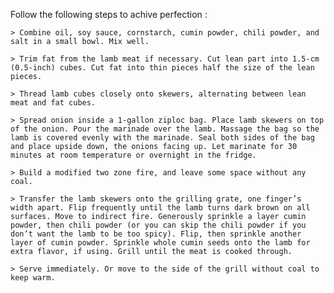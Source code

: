 Follow the following steps to achive perfection :

    > Combine oil, soy sauce, cornstarch, cumin powder, chili powder, and salt in a small bowl. Mix well.

    > Trim fat from the lamb meat if necessary. Cut lean part into 1.5-cm (0.5-inch) cubes. Cut fat into thin pieces half the size of the lean pieces.

    > Thread lamb cubes closely onto skewers, alternating between lean meat and fat cubes.

    > Spread onion inside a 1-gallon ziploc bag. Place lamb skewers on top of the onion. Pour the marinade over the lamb. Massage the bag so the lamb is covered evenly with the marinade. Seal both sides of the bag and place upside down, the onions facing up. Let marinate for 30 minutes at room temperature or overnight in the fridge.

    > Build a modified two zone fire, and leave some space without any coal.
    
    > Transfer the lamb skewers onto the grilling grate, one finger’s width apart. Flip frequently until the lamb turns dark brown on all surfaces. Move to indirect fire. Generously sprinkle a layer cumin powder, then chili powder (or you can skip the chili powder if you don’t want the lamb to be too spicy). Flip, then sprinkle another layer of cumin powder. Sprinkle whole cumin seeds onto the lamb for extra flavor, if using. Grill until the meat is cooked through.

    > Serve immediately. Or move to the side of the grill without coal to keep warm.